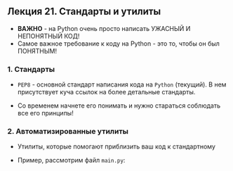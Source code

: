 ## Лекция 21. Стандарты и утилиты

* **ВАЖНО** - на Python очень просто написать УЖАСНЫЙ И НЕПОНЯТНЫЙ КОД!
* Самое важное требование к коду на Python - это то, чтобы он был ПОНЯТНЫМ!

### 1. Стандарты
* `PEP8` - основной стандарт написания кода на `Python` (текущий). В нем присутствует куча ссылок на более детальные стандарты.

* Со временем начнете его понимать и нужно стараться соблюдать все его принципы!

### 2. Автоматизированные утилиты
* Утилиты, которые помогают приблизить ваш код к стандартному

* Пример, рассмотрим файл `main.py`:
```
```